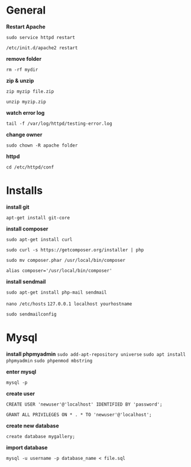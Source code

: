 
# General 

**Restart Apache**

``sudo service httpd restart``

``/etc/init.d/apache2 restart``


**remove folder**

``rm -rf mydir``


**zip & unzip**

``zip myzip file.zip``

``unzip myzip.zip``


**watch error log**

``tail -f /var/log/httpd/testing-error.log``


**change owner**

``sudo chown -R apache folder``


**httpd**

``cd /etc/httpd/conf``


# Installs
 
**install git**

``apt-get install git-core``

**install composer**

``sudo apt-get install curl``

``sudo curl -s https://getcomposer.org/installer | php``

``sudo mv composer.phar /usr/local/bin/composer``

``alias composer='/usr/local/bin/composer'``

**install sendmail**

``sudo apt-get install php-mail sendmail``

``nano /etc/hosts``
``127.0.0.1 localhost yourhostname``

``sudo sendmailconfig``

# Mysql 

**install phpmyadmin**
``sudo add-apt-repository universe``
``sudo apt install phpmyadmin``
``sudo phpenmod mbstring``

**enter mysql**

``mysql -p``

**create user**

``CREATE USER 'newuser'@'localhost' IDENTIFIED BY 'password';``

``GRANT ALL PRIVILEGES ON * . * TO 'newuser'@'localhost';``

**create new database**

``create database mygallery;``


**import database**

``mysql -u username -p database_name < file.sql``


